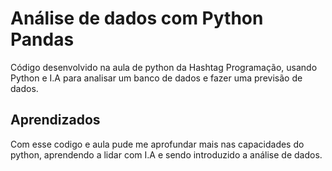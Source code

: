 
# Análise de dados com Python Pandas

Código desenvolvido na aula de python da Hashtag Programação, usando Python e I.A para analisar um banco de dados e fazer uma previsão de dados.
## Aprendizados

Com esse codigo e aula pude me aprofundar mais nas capacidades do python, aprendendo a lidar com I.A e sendo introduzido a análise de dados.

